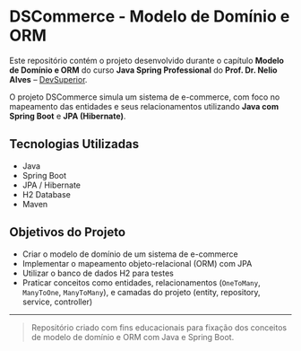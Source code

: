 # DSCommerce - Modelo de Domínio e ORM

Este repositório contém o projeto desenvolvido durante o capítulo **Modelo de Domínio e ORM** do curso **Java Spring Professional** do **Prof. Dr. Nelio Alves** – [DevSuperior](https://devsuperior.com.br).

O projeto DSCommerce simula um sistema de e-commerce, com foco no mapeamento das entidades e seus relacionamentos utilizando **Java com Spring Boot** e **JPA (Hibernate)**.

## Tecnologias Utilizadas

- Java
- Spring Boot
- JPA / Hibernate
- H2 Database
- Maven

## Objetivos do Projeto

- Criar o modelo de domínio de um sistema de e-commerce
- Implementar o mapeamento objeto-relacional (ORM) com JPA
- Utilizar o banco de dados H2 para testes
- Praticar conceitos como entidades, relacionamentos (`OneToMany`, `ManyToOne`, `ManyToMany`), e camadas do projeto (entity, repository, service, controller)

---

> Repositório criado com fins educacionais para fixação dos conceitos de modelo de domínio e ORM com Java e Spring Boot.
